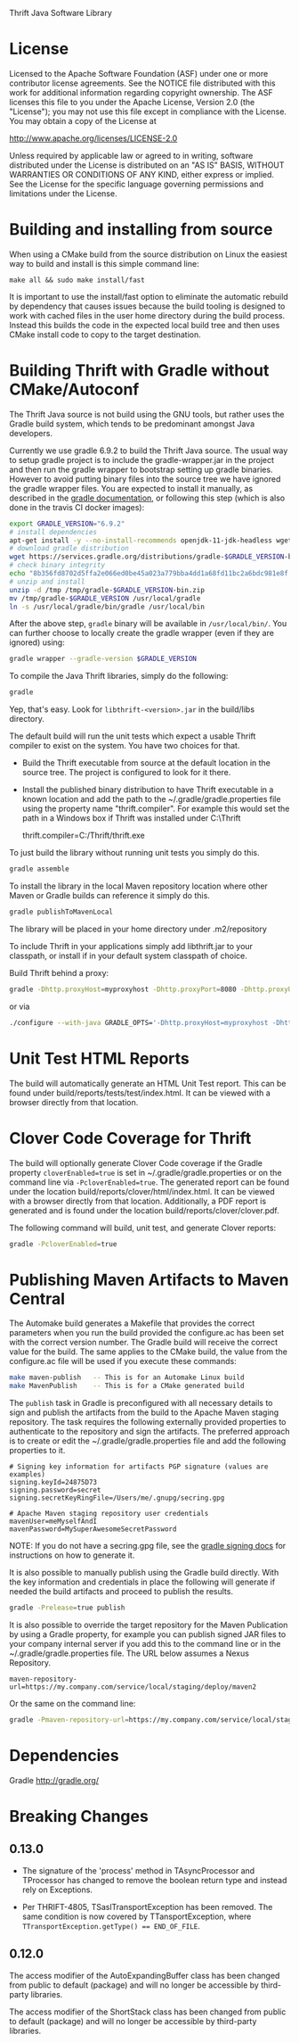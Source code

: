 Thrift Java Software Library

License
=======

Licensed to the Apache Software Foundation (ASF) under one
or more contributor license agreements. See the NOTICE file
distributed with this work for additional information
regarding copyright ownership. The ASF licenses this file
to you under the Apache License, Version 2.0 (the
"License"); you may not use this file except in compliance
with the License. You may obtain a copy of the License at

  http://www.apache.org/licenses/LICENSE-2.0

Unless required by applicable law or agreed to in writing,
software distributed under the License is distributed on an
"AS IS" BASIS, WITHOUT WARRANTIES OR CONDITIONS OF ANY
KIND, either express or implied. See the License for the
specific language governing permissions and limitations
under the License.

Building and installing from source
===================================

When using a CMake build from the source distribution on Linux the
easiest way to build and install is this simple command line:

    make all && sudo make install/fast

It is important to use the install/fast option to eliminate
the automatic rebuild by dependency that causes issues because
the build tooling is designed to work with cached files in the
user home directory during the build process. Instead this builds
the code in the expected local build tree and then uses CMake
install code to copy to the target destination.

Building Thrift with Gradle without CMake/Autoconf
==================================================

The Thrift Java source is not build using the GNU tools, but rather uses
the Gradle build system, which tends to be predominant amongst Java
developers.

Currently we use gradle 6.9.2 to build the Thrift Java source. The usual way to setup gradle
project is to include the gradle-wrapper.jar in the project and then run the gradle wrapper to
bootstrap setting up gradle binaries. However to avoid putting binary files into the source tree we
have ignored the gradle wrapper files. You are expected to install it manually, as described in
the [gradle documentation](https://docs.gradle.org/current/userguide/installation.html), or
following this step (which is also done in the travis CI docker images):

```bash
export GRADLE_VERSION="6.9.2"
# install dependencies
apt-get install -y --no-install-recommends openjdk-11-jdk-headless wget unzip
# download gradle distribution
wget https://services.gradle.org/distributions/gradle-$GRADLE_VERSION-bin.zip -q -O /tmp/gradle-$GRADLE_VERSION-bin.zip
# check binary integrity
echo "8b356fd8702d5ffa2e066ed0be45a023a779bba4dd1a68fd11bc2a6bdc981e8f  /tmp/gradle-$GRADLE_VERSION-bin.zip" | sha256sum -c -
# unzip and install
unzip -d /tmp /tmp/gradle-$GRADLE_VERSION-bin.zip
mv /tmp/gradle-$GRADLE_VERSION /usr/local/gradle
ln -s /usr/local/gradle/bin/gradle /usr/local/bin
```

After the above step, `gradle` binary will be available in `/usr/local/bin/`. You can further choose
to locally create the gradle wrapper (even if they are ignored) using:

```bash
gradle wrapper --gradle-version $GRADLE_VERSION
```

To compile the Java Thrift libraries, simply do the following:

```bash
gradle
```

Yep, that's easy. Look for `libthrift-<version>.jar` in the build/libs directory.

The default build will run the unit tests which expect a usable
Thrift compiler to exist on the system. You have two choices for
that.

* Build the Thrift executable from source at the default
  location in the source tree. The project is configured
  to look for it there.
* Install the published binary distribution to have Thrift
  executable in a known location and add the path to the
  ~/.gradle/gradle.properties file using the property name
  "thrift.compiler". For example this would set the path in
  a Windows box if Thrift was installed under C:\Thrift

    thrift.compiler=C:/Thrift/thrift.exe

To just build the library without running unit tests you simply do this.

```bash
gradle assemble
```

To install the library in the local Maven repository location
where other Maven or Gradle builds can reference it simply do this.

```bash
gradle publishToMavenLocal
```

The library will be placed in your home directory under .m2/repository

To include Thrift in your applications simply add libthrift.jar to your
classpath, or install if in your default system classpath of choice.


Build Thrift behind a proxy:


```bash
gradle -Dhttp.proxyHost=myproxyhost -Dhttp.proxyPort=8080 -Dhttp.proxyUser=thriftuser -Dhttp.proxyPassword=topsecret
```

or via

```bash
./configure --with-java GRADLE_OPTS='-Dhttp.proxyHost=myproxyhost -Dhttp.proxyPort=8080 -Dhttp.proxyUser=thriftuser -Dhttp.proxyPassword=topsecret'
```

Unit Test HTML Reports
======================

The build will automatically generate an HTML Unit Test report. This can be found
under build/reports/tests/test/index.html. It can be viewed with a browser
directly from that location.


Clover Code Coverage for Thrift
===============================

The build will optionally generate Clover Code coverage if the Gradle property
`cloverEnabled=true` is set in ~/.gradle/gradle.properties or on the command line
via `-PcloverEnabled=true`. The generated report can be found under the location
build/reports/clover/html/index.html. It can be viewed with a browser
directly from that location. Additionally, a PDF report is generated and is found
under the location build/reports/clover/clover.pdf.

The following command will build, unit test, and generate Clover reports:

```bash
gradle -PcloverEnabled=true
```

Publishing Maven Artifacts to Maven Central
===========================================

The Automake build generates a Makefile that provides the correct parameters
when you run the build provided the configure.ac has been set with the correct
version number. The Gradle build will receive the correct value for the build.
The same applies to the CMake build, the value from the configure.ac file will
be used if you execute these commands:

```bash
make maven-publish   -- This is for an Automake Linux build
make MavenPublish    -- This is for a CMake generated build
```

The `publish` task in Gradle is preconfigured with all necessary details
to sign and publish the artifacts from the build to the Apache Maven staging
repository. The task requires the following externally provided properties to
authenticate to the repository and sign the artifacts. The preferred approach
is to create or edit the ~/.gradle/gradle.properties file and add the following
properties to it.

```properties
# Signing key information for artifacts PGP signature (values are examples)
signing.keyId=24875D73
signing.password=secret
signing.secretKeyRingFile=/Users/me/.gnupg/secring.gpg

# Apache Maven staging repository user credentials
mavenUser=meMyselfAndI
mavenPassword=MySuperAwesomeSecretPassword
```

NOTE: If you do not have a secring.gpg file, see the
[gradle signing docs](https://docs.gradle.org/current/userguide/signing_plugin.html)
for instructions on how to generate it.

It is also possible to manually publish using the Gradle build directly.
With the key information and credentials in place the following will generate
if needed the build artifacts and proceed to publish the results.

```bash
gradle -Prelease=true publish
```

It is also possible to override the target repository for the Maven Publication
by using a Gradle property, for example you can publish signed JAR files to your
company internal server if you add this to the command line or in the
~/.gradle/gradle.properties file. The URL below assumes a Nexus Repository.

```properties
maven-repository-url=https://my.company.com/service/local/staging/deploy/maven2
```

Or the same on the command line:

```bash
gradle -Pmaven-repository-url=https://my.company.com/service/local/staging/deploy/maven2 -Prelease=true -Pthrift.version=0.11.0 publish
```


Dependencies
============

Gradle
http://gradle.org/

# Breaking Changes

## 0.13.0

* The signature of the 'process' method in TAsyncProcessor and TProcessor has
changed to remove the boolean return type and instead rely on Exceptions.

* Per THRIFT-4805, TSaslTransportException has been removed. The same condition
is now covered by TTansportException, where `TTransportException.getType() == END_OF_FILE`.

## 0.12.0

The access modifier of the AutoExpandingBuffer class has been changed from
public to default (package) and will no longer be accessible by third-party
libraries.

The access modifier of the ShortStack class has been changed from
public to default (package) and will no longer be accessible by third-party
libraries.

